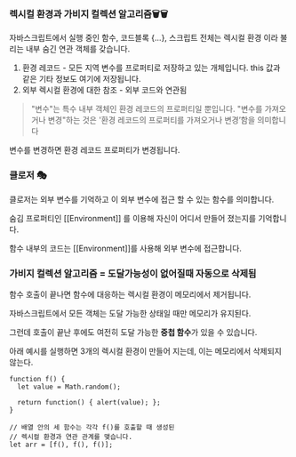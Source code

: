 ### 렉시컬 환경과 가비지 컬렉션 알고리즘🗑🗑

자바스크립트에서 실행 중인 함수, 코드블록 {...}, 스크립트 전체는 렉시컬 환경 이라 불리는 내부 숨긴 연관 객체를 갖습니다.

1. 환경 레코드 - 모든 지역 변수를 프로퍼티로 저장하고 있는 개체입니다. this 값과 같은 기타 정보도 여기에 저장됩니다.
2. 외부 렉시컬 환경에 대한 참조 - 외부 코드와 연관됨

> "변수"는 특수 내부 객체인 환경 레코드의 프로퍼티일 뿐입니다. "변수를 가져오거나 변경"하는 것은 '환경 레코드의 프로퍼티를 가져오거나 변경’함을 의미합니다

변수를 변경하면 환경 레코드 프로퍼티가 변경됩니다.


### 클로저 🎭
클로저는 외부 변수를 기억하고 이 외부 변수에 접근 할 수 있는 함수를 의미합니다.

숨김 프로퍼티인 [[Environment]] 를 이용해 자신이 어디서 만들어 졌는지를 기억합니다.

함수 내부의 코드는 [[Environment]]를 사용해 외부 변수에 접근합니다.


### 가비지 컬렉션 알고리즘 = 도달가능성이 없어질때 자동으로 삭제됨
함수 호출이 끝나면 함수에 대응하는 렉시컬 환경이 메모리에서 제거됩니다.

자바스크립트에서 모든 객체는 도달 가능한 상태일 때만 메모리가 유지된다.

그런데 호출이 끝난 후에도 여전히 도달 가능한 **중첩 함수**가 있을 수 있습니다.

아래 예시를 실행하면 3개의 렉시컬 환경이 만들어 지는데, 이는 메모리에서 삭제되지 않는다.

```
function f() {
  let value = Math.random();

  return function() { alert(value); };
}

// 배열 안의 세 함수는 각각 f()를 호출할 때 생성된
// 렉시컬 환경과 연관 관계를 맺습니다.
let arr = [f(), f(), f()];
```

